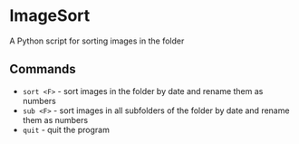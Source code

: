 # ImageSort
A Python script for sorting images in the folder

## Commands
- `sort <F>` - sort images in the <F> folder by date and rename them as numbers
- `sub <F>` - sort images in all subfolders of the <F> folder by date and rename them as numbers
- `quit` - quit the program
